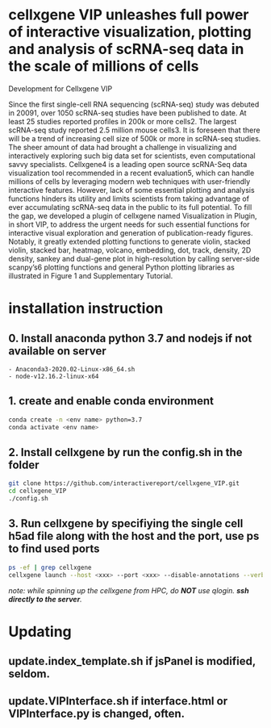 # cellxgene VIP unleashes full power of interactive visualization, plotting and analysis of scRNA-seq data in the scale of millions of cells
Development for Cellxgene VIP

Since the first single-cell RNA sequencing (scRNA-seq) study was debuted in 20091, over 1050 scRNA-seq studies have been published to date. At least 25 studies reported profiles in 200k or more cells2. The largest scRNA-seq study reported 2.5 million mouse cells3. It is foreseen that there will be a trend of increasing cell size of 500k or more in scRNA-seq studies. The sheer amount of data had brought a challenge in visualizing and interactively exploring such big data set for scientists, even computational savvy specialists.
   Cellxgene4 is a leading open source scRNA-Seq data visualization tool recommended in a recent evaluation5, which can handle millions of cells by leveraging modern web techniques with user-friendly interactive features. However, lack of some essential plotting and analysis functions hinders its utility and limits scientists from taking advantage of ever accumulating scRNA-seq data in the public to its full potential. 
   To fill the gap, we developed a plugin of cellxgene named Visualization in Plugin, in short VIP, to address the urgent needs for such essential functions for interactive visual exploration and generation of publication-ready figures. Notably, it greatly extended plotting functions to generate violin, stacked violin, stacked bar, heatmap, volcano, embedding, dot, track, density, 2D density, sankey and dual-gene plot in high-resolution by calling server-side scanpy’s6 plotting functions and general Python plotting libraries as illustrated in Figure 1 and Supplementary Tutorial.

# installation instruction

## 0. Install anaconda python 3.7 and nodejs if not available on server
    - Anaconda3-2020.02-Linux-x86_64.sh
    - node-v12.16.2-linux-x64

## 1. create and enable conda environment
``` bash
conda create -n <env name> python=3.7
conda activate <env name>
```
## 2. Install cellxgene by run the config.sh in the folder
```bash
git clone https://github.com/interactivereport/cellxgene_VIP.git
cd cellxgene_VIP
./config.sh
```
## 3. Run cellxgene by specifiying the single cell h5ad file along with the host and the port, use ps to find used ports
```bash
ps -ef | grep cellxgene
cellxgene launch --host <xxx> --port <xxx> --disable-annotations --verbose <h5ad file>
```
*note: while spinning up the cellxgene from HPC, do **NOT** use qlogin. **ssh directly to the server**.*

# Updating
## update.index_template.sh if jsPanel is modified, seldom.
## update.VIPInterface.sh if interface.html or VIPInterface.py is changed, often.
